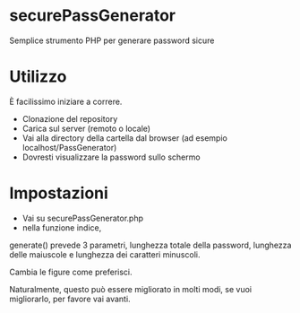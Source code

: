 # securePassGenerator
Semplice strumento PHP per generare password sicure

# Utilizzo

È facilissimo iniziare a correre.

- Clonazione del repository
- Carica sul server (remoto o locale)
- Vai alla directory della cartella dal browser (ad esempio localhost/PassGenerator)
- Dovresti visualizzare la password sullo schermo


# Impostazioni
- Vai su securePassGenerator.php
- nella funzione indice,

 generate() prevede 3 parametri, lunghezza totale della password, lunghezza delle maiuscole e lunghezza dei caratteri minuscoli.

Cambia le figure come preferisci.

Naturalmente, questo può essere migliorato in molti modi, se vuoi migliorarlo, per favore vai avanti.

